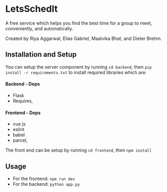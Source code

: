 # LetsSchedIt
A free service which helps you find the best time for a group to meet, conveniently, and automatically.  

Created by Riya Aggarwal, Elias Gabriel, Maalvika Bhat, and Dieter Brehm.

## Installation and Setup 
You can setup the server component by running
`cd backend`, then `pip install -r requirements.txt` to install required libraries which are:  

#### Backend - Deps
* Flask  
* Requires,  

#### Frontend - Deps 
* vue js  
* eslint  
* babel  
* parcel,  

The front end can be setup by running
`cd frontend`, then `npm install`

## Usage  
* For the frontend: `npm run dev`  
* For the backend: `python app.py`

